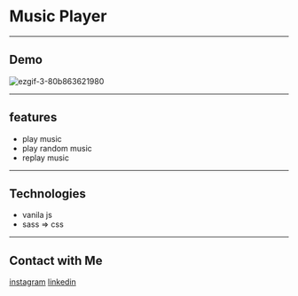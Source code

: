 # Music Player
- - - 
## Demo
![ezgif-3-80b863621980](/uploads/59369cefff2228e4f76f2f6f5abab600/ezgif-3-80b863621980.gif)
- - - 
## features
- play music
- play random music
- replay music
---  
## Technologies
- vanila js
- sass => css
- --
## Contact with Me
[instagram](https://www.instagram.com/alikhani_developer/)
[linkedin](https://www.linkedin.com/in/amir-hossein-agha-alikhani-060a88217/)